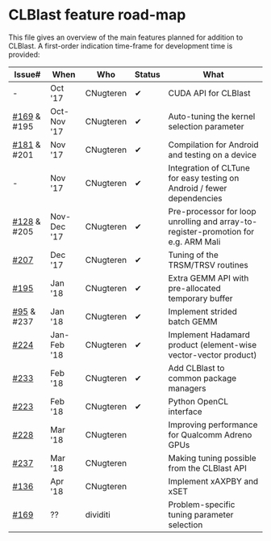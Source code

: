 CLBlast feature road-map
================

This file gives an overview of the main features planned for addition to CLBlast. A first-order indication time-frame for development time is provided:

| Issue#                                                         | When        | Who       | Status | What          |
| ---------------------------------------------------------------|-------------|-----------|--------|---------------|
| -                                                              | Oct '17     | CNugteren | ✔      | CUDA API for CLBlast |
| [#169](https://github.com/CNugteren/CLBlast/issues/169) & #195 | Oct-Nov '17 | CNugteren | ✔      | Auto-tuning the kernel selection parameter |
| [#181](https://github.com/CNugteren/CLBlast/issues/181) & #201 | Nov '17     | CNugteren | ✔      | Compilation for Android and testing on a device |
| -                                                              | Nov '17     | CNugteren | ✔      | Integration of CLTune for easy testing on Android / fewer dependencies |
| [#128](https://github.com/CNugteren/CLBlast/issues/128) & #205 | Nov-Dec '17 | CNugteren | ✔      | Pre-processor for loop unrolling and array-to-register-promotion for e.g. ARM Mali |
| [#207](https://github.com/CNugteren/CLBlast/issues/207)        | Dec '17     | CNugteren | ✔      | Tuning of the TRSM/TRSV routines |
| [#195](https://github.com/CNugteren/CLBlast/issues/195)        | Jan '18     | CNugteren | ✔      | Extra GEMM API with pre-allocated temporary buffer |
| [#95](https://github.com/CNugteren/CLBlast/issues/95)   & #237 | Jan '18     | CNugteren | ✔      | Implement strided batch GEMM |
| [#224](https://github.com/CNugteren/CLBlast/issues/224)        | Jan-Feb '18 | CNugteren | ✔      | Implement Hadamard product (element-wise vector-vector product) |
| [#233](https://github.com/CNugteren/CLBlast/issues/233)        | Feb '18     | CNugteren | ✔      | Add CLBlast to common package managers |
| [#223](https://github.com/CNugteren/CLBlast/issues/223)        | Feb '18     | CNugteren | ✔      | Python OpenCL interface |
| [#228](https://github.com/CNugteren/CLBlast/issues/228)        | Mar '18     | CNugteren |        | Improving performance for Qualcomm Adreno GPUs |
| [#237](https://github.com/CNugteren/CLBlast/issues/237)        | Mar '18     | CNugteren |        | Making tuning possible from the CLBlast API |
| [#136](https://github.com/CNugteren/CLBlast/issues/136)        | Apr '18     | CNugteren |        | Implement xAXPBY and xSET |
| [#169](https://github.com/CNugteren/CLBlast/issues/169)        | ??          | dividiti  |        | Problem-specific tuning parameter selection |
